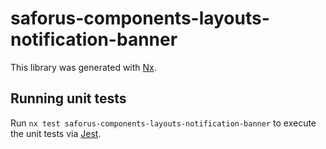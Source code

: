 # saforus-components-layouts-notification-banner

This library was generated with [Nx](https://nx.dev).

## Running unit tests

Run `nx test saforus-components-layouts-notification-banner` to execute the unit tests via [Jest](https://jestjs.io).
